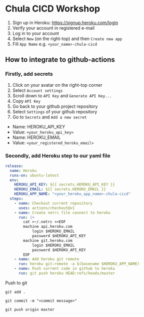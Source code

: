 # Chula CICD Workshop
1. Sign up in Heroku: https://signup.heroku.com/login
2. Verify your account in registered e-mail
3. Log in to your account
4. Select `New` (on the right-top) and then `Create new app`
5. Fill `App Name` e.g. `<your_name>-chula-cicd`

## How to integrate to github-actions
### Firstly, add secrets
1. Click on your avatar on the right-top corner
2. Select `Account settings`
3. Scroll down to `API Key` and `Generate API Key...`
4. Copy `API Key`
5. Go back to your github project repository
6. Select `Settings` of your github repository
7. Go to `Secrets` and `Add a new secret`
  - Name: HEROKU_API_KEY
  - Value: `<your_heroku_api_key>`
  - Name: HEROKU_EMAIL
  - Value: `<your_registered_heroku_email>`

### Secondly, add Heroku step to our yaml file
```yaml
release:
  name: Heroku
  runs-on: ubuntu-latest
  env:
    HEROKU_API_KEY: ${{ secrets.HEROKU_API_KEY }}
    HEROKU_EMAIL: ${{ secrets.HEROKU_EMAIL }}
    HEROKU_APP_NAME: "<your_heroku_app_name>-chula-cicd"
  steps:
    - name: Checkout current repository
      uses: actions/checkout@v1
    - name: Create netrc file connect to heroku
      run: |+
        cat >~/.netrc <<EOF
        machine api.heroku.com
            login $HEROKU_EMAIL
            password $HEROKU_API_KEY
        machine git.heroku.com
            login $HEROKU_EMAIL
            password $HEROKU_API_KEY
        EOF
    - name: Add heroku git remote
      run: heroku git:remote -a $(basename $HEROKU_APP_NAME)
    - name: Push current code in github to heroku
      run: git push heroku HEAD:refs/heads/master
```
Push to git
```
git add .
```
```
git commit -m "<commit message>"
```
```
git push origin master
```
